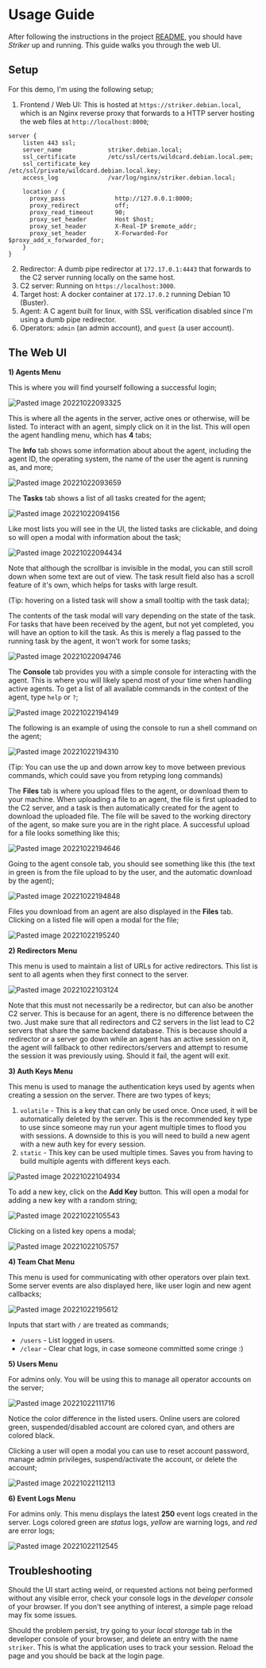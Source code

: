 # Usage Guide

After following the instructions in the project [README](/README.md), you should have *Striker* up and running. This guide walks you through the web UI.

## Setup

For this demo, I'm using the following setup;

1. Frontend / Web UI: This is hosted at `https://striker.debian.local`, which is an Nginx reverse proxy that forwards to a HTTP server hosting the web files at `http://localhost:8000`;
```text
server {
    listen 443 ssl;
    server_name             striker.debian.local;
    ssl_certificate         /etc/ssl/certs/wildcard.debian.local.pem;
    ssl_certificate_key     /etc/ssl/private/wildcard.debian.local.key;
    access_log              /var/log/nginx/striker.debian.local;

    location / {
      proxy_pass              http://127.0.0.1:8000;
      proxy_redirect          off;
      proxy_read_timeout      90;
      proxy_set_header        Host $host;
      proxy_set_header        X-Real-IP $remote_addr;
      proxy_set_header        X-Forwarded-For $proxy_add_x_forwarded_for;
    }
}
```
2. Redirector: A dumb pipe redirector at `172.17.0.1:4443` that forwards to the C2 server running locally on the same host.
3. C2 server: Running on `https://localhost:3000`.
4. Target host: A docker container at `172.17.0.2` running Debian 10 (Buster).
5. Agent: A C agent built for linux, with SSL verification disabled since I'm using a dumb pipe redirector.
6. Operators: `admin` (an admin account), and `guest` (a user account).

## The Web UI

**1) Agents Menu**

This is where you will find yourself following a successful login;

![Pasted image 20221022093325](https://user-images.githubusercontent.com/54174043/199900299-a690e022-b735-4bf4-8368-a1f67878a7bf.png)

This is where all the agents in the server, active ones or otherwise, will be listed. To interact with an agent, simply click on it in the list.  This will open the agent handling menu, which has **4** tabs;

The **Info** tab shows some information about about the agent, including the agent ID, the operating system, the name of the user the agent is running as, and more;

![Pasted image 20221022093659](https://user-images.githubusercontent.com/54174043/199900377-c4dc222a-41ce-4482-bf1f-33c4565d7c25.png)

The **Tasks** tab shows a list of all tasks created for the agent;

![Pasted image 20221022094156](https://user-images.githubusercontent.com/54174043/199900464-b8e899f6-82cb-4311-8408-b17b0e6f80b3.png)

Like most lists you will see in the UI, the listed tasks are clickable, and doing so will open a modal with information about the task;

![Pasted image 20221022094434](https://user-images.githubusercontent.com/54174043/199900593-2da4d9c8-a135-4bb0-8c32-ffc086d99391.png)

Note that although the scrollbar is invisible in the modal, you can still scroll down when some text are out of view. The task result field also has a scroll feature of it's own, which helps for tasks with large result.

(Tip: hovering on a listed task will show a small tooltip with the task data);

The contents of the task modal will vary depending on the state of the task. For tasks that have been received by the agent, but not yet completed, you will have an option to kill the task. As this is merely a flag passed to the running task by the agent, it won't work for some tasks;

![Pasted image 20221022094746](https://user-images.githubusercontent.com/54174043/199900689-c02a5997-93d8-4138-aa8d-665a0cf466f2.png)

The **Console** tab provides you with a simple console for interacting with the agent. This is where you will likely spend most of your time when handling active agents. To get a list of all available commands in the context of the agent, type `help` or `?`;

![Pasted image 20221022194149](https://user-images.githubusercontent.com/54174043/199900964-0241c200-c754-484d-870a-a54a9e691614.png)

The following is an example of using the console to run a shell command on the agent;

![Pasted image 20221022194310](https://user-images.githubusercontent.com/54174043/199901056-7bd1d536-7c27-4e98-a520-47432215ef33.png)

(Tip: You can use the up and down arrow key to move between previous commands, which could save you from retyping long commands)

The **Files** tab is where you upload files to the agent, or download them to your machine. When uploading a file to an agent, the file is first uploaded to the C2 server, and a task is then automatically created for the agent to download the uploaded file. The file will be saved to the working directory of the agent, so make sure you are in the right place. A successful upload for a file looks something like this;

![Pasted image 20221022194646](https://user-images.githubusercontent.com/54174043/199901217-ae38e64d-3ee2-433e-bd6d-2f32039861d1.png)

Going to the agent console tab, you should see something like this (the text in green is from the file upload to by the user, and the automatic download by the agent);

![Pasted image 20221022194848](https://user-images.githubusercontent.com/54174043/199901298-d8ea6a5c-59a9-4a11-9678-1f4476c15c81.png)

Files you download from an agent are also displayed in the **Files** tab. Clicking on a listed file will open a modal for the file;

![Pasted image 20221022195240](https://user-images.githubusercontent.com/54174043/199901424-fd08c220-15d2-4f0a-afd0-94125c65e177.png)

**2) Redirectors Menu**

This menu is used to maintain a list of URLs for active redirectors. This list is sent to all agents when they first connect to the server.

![Pasted image 20221022103124](https://user-images.githubusercontent.com/54174043/199901560-e76f3f8d-9dc1-4e0b-91cc-2ac9ad42082f.png)

Note that this must not necessarily be a redirector, but can also be another C2 server. This is because for an agent, there is no difference between the two. Just make sure that all redirectors and C2 servers in the list lead to C2 servers that share the same backend database. This is because should a redirector or a server go down while an agent has an active session on it, the agent will fallback to other redirectors/servers and attempt to resume the session it was previously using. Should it fail, the agent will exit.

**3) Auth Keys Menu**

This menu is used to manage the authentication keys used by agents when creating a session on the server. There are two types of keys;
1. `volatile` - This is a key that can only be used once. Once used, it will be automatically deleted by the server. This is the recommended key type to use since someone may run your agent multiple times to flood you with sessions. A downside to this is you will need to build a new agent with a new auth key for every session.
2. `static` - This key can be used multiple times. Saves you from having to build multiple agents with different keys each.

![Pasted image 20221022104934](https://user-images.githubusercontent.com/54174043/199901825-7dc5b52b-a3dd-4f74-80ab-d2c1dd75e069.png)

To add a new key, click on the **Add Key** button. This will open a modal for adding a new key with a random string;

![Pasted image 20221022105543](https://user-images.githubusercontent.com/54174043/199902041-32832aeb-524a-43ad-bf29-77f07e4d7d7c.png)

Clicking on a listed key opens a modal;

![Pasted image 20221022105757](https://user-images.githubusercontent.com/54174043/199902259-3e2a9ec2-5b64-470e-b352-1a3b73d749ca.png)

**4) Team Chat Menu**

This menu is used for communicating with other operators over plain text. Some server events are also displayed here, like user login and new agent callbacks;

![Pasted image 20221022195612](https://user-images.githubusercontent.com/54174043/199902420-c29383ac-5edf-4b52-b215-67951ac1f0e8.png)

Inputs that start with `/` are treated as commands;
- `/users` - List logged in users.
- `/clear` - Clear chat logs, in case someone committed some cringe :)

**5) Users Menu**

For admins only. You will be using this to manage all operator accounts on the server;

![Pasted image 20221022111716](https://user-images.githubusercontent.com/54174043/199902593-4b43aa62-f8b2-422f-8e0a-c6a4f687d63c.png)

Notice the color difference in the listed users. Online users are colored green, suspended/disabled account are colored cyan, and others are colored black.

Clicking a user will open a modal you can use to reset account password, manage admin privileges, suspend/activate the account, or delete the account;

![Pasted image 20221022112113](https://user-images.githubusercontent.com/54174043/199902681-75543d47-27f5-481d-98c4-c4b66264df27.png)

**6) Event Logs Menu**

For admins only. This menu displays the latest **250** event logs created in the server. Logs colored green are *status* logs, *yellow* are warning logs, and *red* are error logs;

![Pasted image 20221022112545](https://user-images.githubusercontent.com/54174043/199902794-b80fbc5d-cc12-426a-9b06-5133589dbc52.png)

## Troubleshooting

Should the UI start acting weird, or requested actions not being performed without any visible error, check your console logs in the *developer console* of your browser. If you don't see anything of interest, a simple page reload may fix some issues.

Should the problem persist, try going to your *local storage* tab in the developer console of your browser, and delete an entry with the name `striker`. This is what the application uses to track your session. Reload the page and you should be back at the login page.
